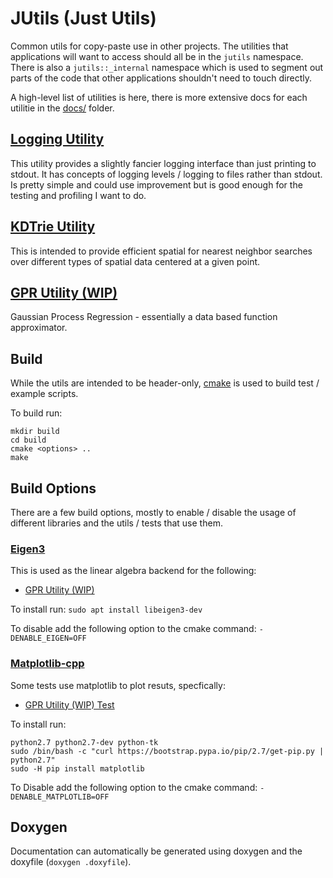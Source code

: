 # JUtils (Just Utils)
Common utils for copy-paste use in other projects. The utilities that applications will want to access should all be in the `jutils` namespace. There is also a `jutils::_internal` namespace which is used to segment out parts of the code that other applications shouldn't need to touch directly.

A high-level list of utilities is here, there is more extensive docs for each utilitie in the [docs/](docs/) folder.

## [Logging Utility](docs/logging.md)
This utility provides a slightly fancier logging interface than just printing to stdout. It has concepts of logging levels / logging to files rather than stdout. Is pretty simple and could use improvement but is good enough for the testing and profiling I want to do.

## [KDTrie Utility](docs/kdtrie.md)
This is intended to provide efficient spatial for nearest neighbor searches over different types of spatial data centered at a given point.

## [GPR Utility (WIP)](docs/sparse_gpr.md)
Gaussian Process Regression - essentially a data based function approximator.

## Build
While the utils are intended to be header-only, [cmake](https://cmake.org/) is used to build test / example scripts.

To build run:
```
mkdir build
cd build
cmake <options> ..
make
```

## Build Options
There are a few build options, mostly to enable / disable the usage of different libraries and the utils / tests that use them.
### [Eigen3](https://eigen.tuxfamily.org/index.php)
This is used as the linear algebra backend for the following:
- [GPR Utility (WIP)](docs/sparse_gpr.md)

To install run: `sudo apt install libeigen3-dev`

To disable add the following option to the cmake command: `-DENABLE_EIGEN=OFF`

### [Matplotlib-cpp](https://github.com/lava/matplotlib-cpp)
Some tests use matplotlib to plot resuts, specfically:
- [GPR Utility (WIP) Test](src/gpr_test.cpp)

To install run:
```
python2.7 python2.7-dev python-tk
sudo /bin/bash -c "curl https://bootstrap.pypa.io/pip/2.7/get-pip.py | python2.7"
sudo -H pip install matplotlib
```
To Disable add the following option to the cmake command: `-DENABLE_MATPLOTLIB=OFF`

## Doxygen
Documentation can automatically be generated using doxygen and the doxyfile (`doxygen .doxyfile`).